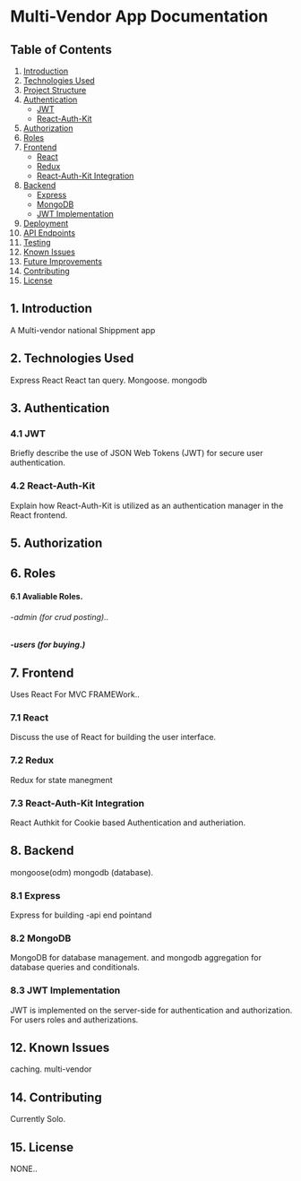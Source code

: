 # Multi-Vendor App Documentation

## Table of Contents
1. [Introduction](#introduction)
2. [Technologies Used](#technologies-used)
3. [Project Structure](#project-structure)
4. [Authentication](#authentication)
   - [JWT](#jwt)
   - [React-Auth-Kit](#react-auth-kit)
5. [Authorization](#authorization)
6. [Roles](#roles)
7. [Frontend](#frontend)
   - [React](#react)
   - [Redux](#redux)
   - [React-Auth-Kit Integration](#react-auth-kit-integration)
8. [Backend](#backend)
   - [Express](#express)
   - [MongoDB](#mongodb)
   - [JWT Implementation](#jwt-implementation)
9. [Deployment](#deployment)
10. [API Endpoints](#api-endpoints)
11. [Testing](#testing)
12. [Known Issues](#known-issues)
13. [Future Improvements](#future-improvements)
14. [Contributing](#contributing)
15. [License](#license)

## 1. Introduction
A Multi-vendor national Shippment app 
## 2. Technologies Used
Express
React 
React tan query.
Mongoose.
mongodb
## 3. Authentication

### 4.1 JWT
Briefly describe the use of JSON Web Tokens (JWT) for secure user authentication.

### 4.2 React-Auth-Kit
Explain how React-Auth-Kit is utilized as an authentication manager in the React frontend.

## 5. Authorization
## 6. Roles
#### 6.1 Avaliable Roles.
###### -admin (for crud posting)..
##### -users (for buying.)

## 7. Frontend
Uses React For MVC FRAMEWork..
### 7.1 React
Discuss the use of React for building the user interface.
### 7.2 Redux
Redux for state manegment
### 7.3 React-Auth-Kit Integration
React Authkit for Cookie based Authentication and autheriation.
## 8. Backend
mongoose(odm)
mongodb (database).
### 8.1 Express
Express for building
-api end pointand 
### 8.2 MongoDB
 MongoDB for database management.
 and mongodb aggregation for database queries and conditionals.
### 8.3 JWT Implementation
JWT is implemented on the server-side for authentication and authorization.
For users roles and autherizations.
## 12. Known Issues
caching.
multi-vendor 
## 14. Contributing
Currently Solo.
## 15. License
NONE..
